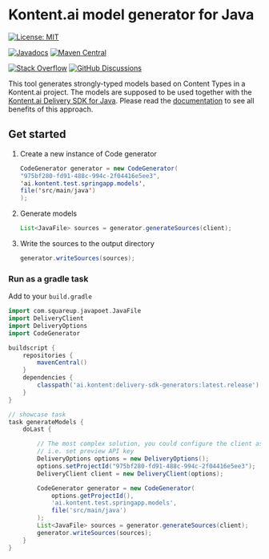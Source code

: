 # Kontent.ai model generator for Java

[![License: MIT](https://img.shields.io/badge/License-MIT-yellow.svg)](https://opensource.org/licenses/MIT)

[![Javadocs](https://javadoc.io/badge/ai.kontent/delivery-sdk-generators.svg)](https://javadoc.io/doc/ai.kontent/delivery-sdk-generators)
[![Maven Central](https://img.shields.io/maven-central/v/ai.kontent/delivery-sdk-generators)](https://s01.oss.sonatype.org/content/groups/public/ai/kontent/delivery-sdk-generators)

[![Stack Overflow](https://img.shields.io/badge/Stack%20Overflow-ASK%20NOW-FE7A16.svg?logo=stackoverflow&logoColor=white)](https://stackoverflow.com/tags/kontent-ai)
[![GitHub Discussions](https://img.shields.io/badge/GitHub-Discussions-FE7A16.svg?style=popout&logo=github)](https://github.com//Home/discussions)


This tool generates strongly-typed models based on Content Types in a Kontent.ai project. The models are supposed to be used together with the [Kontent.ai Delivery SDK for Java](../deliver-sdky/README.md). Please read the [documentation](../docs/Working-with-strongly-typed-models-aka-Code-First-approach.md) to see all benefits of this approach.

## Get started

1. Create a new instance of Code generator

    ```java
    CodeGenerator generator = new CodeGenerator(
    "975bf280-fd91-488c-994c-2f04416e5ee3",
    'ai.kontent.test.springapp.models',
    file('src/main/java')
    );
    ```

1. Generate models

    ```java
    List<JavaFile> sources = generator.generateSources(client);
    ```

1. Write the sources to the output directory

    ```java
    generator.writeSources(sources);
    ```

### Run as a gradle task

Add to your `build.gradle`

```groovy
import com.squareup.javapoet.JavaFile
import DeliveryClient
import DeliveryOptions
import CodeGenerator

buildscript {
    repositories {
        mavenCentral()
    }
    dependencies {
        classpath('ai.kontent:delivery-sdk-generators:latest.release')
    }
}

// showcase task
task generateModels {
    doLast {

        // The most complex solution, you could configure the client as you want
        // i.e. set preview API key
        DeliveryOptions options = new DeliveryOptions();
        options.setProjectId("975bf280-fd91-488c-994c-2f04416e5ee3");
        DeliveryClient client = new DeliveryClient(options);

        CodeGenerator generator = new CodeGenerator(
            options.getProjectId(),
            'ai.kontent.test.springapp.models',
            file('src/main/java')
        );
        List<JavaFile> sources = generator.generateSources(client);
        generator.writeSources(sources);
    }
}

```
